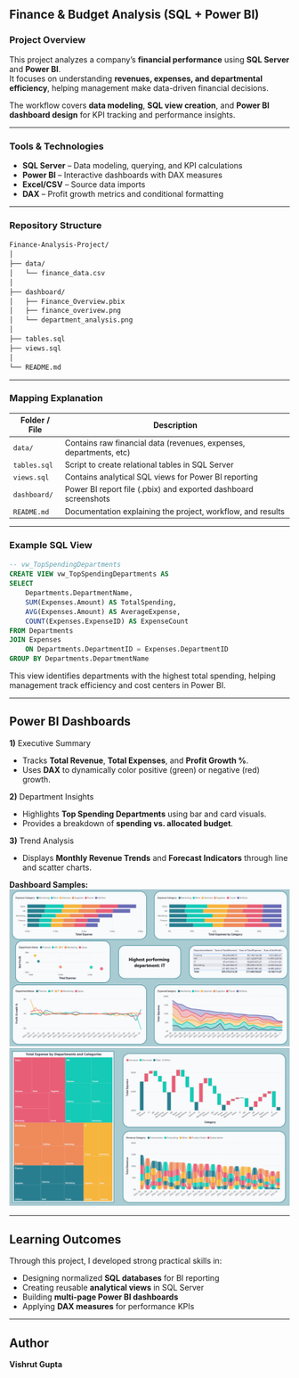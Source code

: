 ## Finance & Budget Analysis (SQL + Power BI)

### Project Overview
This project analyzes a company’s **financial performance** using **SQL Server** and **Power BI**.  
It focuses on understanding **revenues, expenses, and departmental efficiency**, helping management make data-driven financial decisions.

The workflow covers **data modeling**, **SQL view creation**, and **Power BI dashboard design** for KPI tracking and performance insights.

---

### Tools & Technologies
- **SQL Server** – Data modeling, querying, and KPI calculations  
- **Power BI** – Interactive dashboards with DAX measures  
- **Excel/CSV** – Source data imports  
- **DAX** – Profit growth metrics and conditional formatting

---

### Repository Structure

```bash
Finance-Analysis-Project/
│
├── data/
│   └── finance_data.csv
│
├── dashboard/
│   ├── Finance_Overview.pbix
│   ├── finance_overivew.png
│   └── department_analysis.png
│
├── tables.sql
├── views.sql
│
└── README.md
```

---

### Mapping Explanation

| Folder / File        | Description                                                                 |
|----------------------|-----------------------------------------------------------------------------|
| `data/`              | Contains raw financial data (revenues, expenses, departments, etc)          |
| `tables.sql`         | Script to create relational tables in SQL Server                            |
| `views.sql`          | Contains analytical SQL views for Power BI reporting                        |
| `dashboard/`         | Power BI report file (.pbix) and exported dashboard screenshots             |
| `README.md`          | Documentation explaining the project, workflow, and results                 |

---

### Example SQL View

```sql
-- vw_TopSpendingDepartments
CREATE VIEW vw_TopSpendingDepartments AS
SELECT
    Departments.DepartmentName,
    SUM(Expenses.Amount) AS TotalSpending,
    AVG(Expenses.Amount) AS AverageExpense,
    COUNT(Expenses.ExpenseID) AS ExpenseCount
FROM Departments
JOIN Expenses
    ON Departments.DepartmentID = Expenses.DepartmentID
GROUP BY Departments.DepartmentName
```
This view identifies departments with the highest total spending, helping management track efficiency and cost centers in Power BI.

---

## Power BI Dashboards

**1)**  Executive Summary
- Tracks **Total Revenue**, **Total Expenses**, and **Profit Growth %**.  
- Uses **DAX** to dynamically color positive (green) or negative (red) growth.

**2)**  Department Insights
- Highlights **Top Spending Departments** using bar and card visuals.  
- Provides a breakdown of **spending vs. allocated budget**.

**3)**  Trend Analysis
- Displays **Monthly Revenue Trends** and **Forecast Indicators** through line and scatter charts.

**Dashboard Samples:**
![Finance Overview](dashboard/finance_overivew.png)  
![Department Analysis](dashboard/department_analysis.png)

---

## Learning Outcomes
Through this project, I developed strong practical skills in:

- Designing normalized **SQL databases** for BI reporting  
- Creating reusable **analytical views** in SQL Server  
- Building **multi-page Power BI dashboards**  
- Applying **DAX measures** for performance KPIs

---

## Author

**Vishrut Gupta** 


